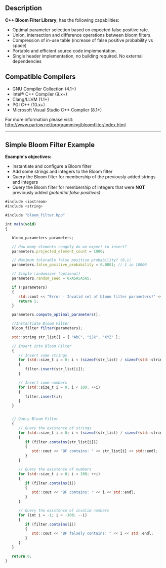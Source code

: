 ## Description

**C++ Bloom Filter Library**, has the following capabilities:

+ Optimal parameter selection based on expected false positive rate.
+ Union, intersection and difference operations between bloom filters.
+ Compression of in-use table (increase of false positive probability vs space)
+ Portable and efficient source code implementation.
+ Single header implementation, no building required. No external dependencies


## Compatible Compilers

+ GNU Compiler Collection (4.1+)
+ Intel® C++ Compiler (9.x+)
+ Clang/LLVM (1.1+)
+ PGI C++ (10.x+)
+ Microsoft Visual Studio C++ Compiler (8.1+)

For more information please visit: http://www.partow.net/programming/bloomfilter/index.html

---

## Simple Bloom Filter Example

**Example's objectives:**
+ Instantiate and configure a Bloom filter
+ Add some strings and integers to the Bloom filter
+ Query the Bloom filter for membership of the previously added strings and integers
+ Query the Bloom filter for membership of integers that were **NOT** previously added *(potential false positives)*

```javascript
#include <iostream>
#include <string>

#include "bloom_filter.hpp"

int main(void)
{

   bloom_parameters parameters;

   // How many elements roughly do we expect to insert?
   parameters.projected_element_count = 1000;

   // Maximum tolerable false positive probability? (0,1)
   parameters.false_positive_probability = 0.0001; // 1 in 10000

   // Simple randomizer (optional)
   parameters.random_seed = 0xA5A5A5A5;

   if (!parameters)
   {
      std::cout << "Error - Invalid set of bloom filter parameters!" << std::endl;
      return 1;
   }

   parameters.compute_optimal_parameters();

   //Instantiate Bloom Filter
   bloom_filter filter(parameters);

   std::string str_list[] = { "AbC", "iJk", "XYZ" };

   // Insert into Bloom Filter
   {
      // Insert some strings
      for (std::size_t i = 0; i < (sizeof(str_list) / sizeof(std::string)); ++i)
      {
         filter.insert(str_list[i]);
      }

      // Insert some numbers
      for (std::size_t i = 0; i < 100; ++i)
      {
         filter.insert(i);
      }
   }


   // Query Bloom Filter
   {
      // Query the existence of strings
      for (std::size_t i = 0; i < (sizeof(str_list) / sizeof(std::string)); ++i)
      {
         if (filter.contains(str_list[i]))
         {
            std::cout << "BF contains: " << str_list[i] << std::endl;
         }
      }

      // Query the existence of numbers
      for (std::size_t i = 0; i < 100; ++i)
      {
         if (filter.contains(i))
         {
            std::cout << "BF contains: " << i << std::endl;
         }
      }

      // Query the existence of invalid numbers
      for (int i = -1; i > -100; --i)
      {
         if (filter.contains(i))
         {
            std::cout << "BF falsely contains: " << i << std::endl;
         }
      }
   }

   return 0;
}
```

